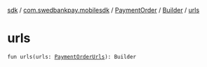 [sdk](../../../index.md) / [com.swedbankpay.mobilesdk](../../index.md) / [PaymentOrder](../index.md) / [Builder](index.md) / [urls](./urls.md)

# urls

`fun urls(urls: `[`PaymentOrderUrls`](../../-payment-order-urls/index.md)`): Builder`